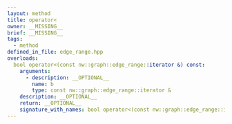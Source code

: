 ```yaml
---
layout: method
title: operator<
owner: __MISSING__
brief: __MISSING__
tags:
  - method
defined_in_file: edge_range.hpp
overloads:
  bool operator<(const nw::graph::edge_range::iterator &) const:
    arguments:
      - description: __OPTIONAL__
        name: b
        type: const nw::graph::edge_range::iterator &
    description: __OPTIONAL__
    return: __OPTIONAL__
    signature_with_names: bool operator<(const nw::graph::edge_range::iterator & b) const
---
```

